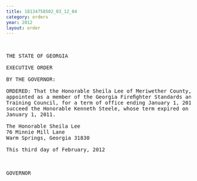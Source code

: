 ```yaml
---
title: 18134758502_03_12_04
category: orders
year: 2012
layout: order
---
```


<pre> 

THE STATE OF GEORGIA

EXECUTIVE ORDER

BY THE GOVERNOR:

ORDERED: That the Honorable Sheila Lee of Meriwether County, Georgia, is
appointed as a member of the Georgia Fireﬁghter Standards and
Training Council, for a term of office ending January 1, 2014, to
succeed the Honorable Kenneth Steele, whose term expired on
January 1, 2011.

The Honorable Sheila Lee
76 Minnie Mill Lane
Warm Springs, Georgia 31830

This third day of February, 2012

 

GOVERNOR

</pre>
